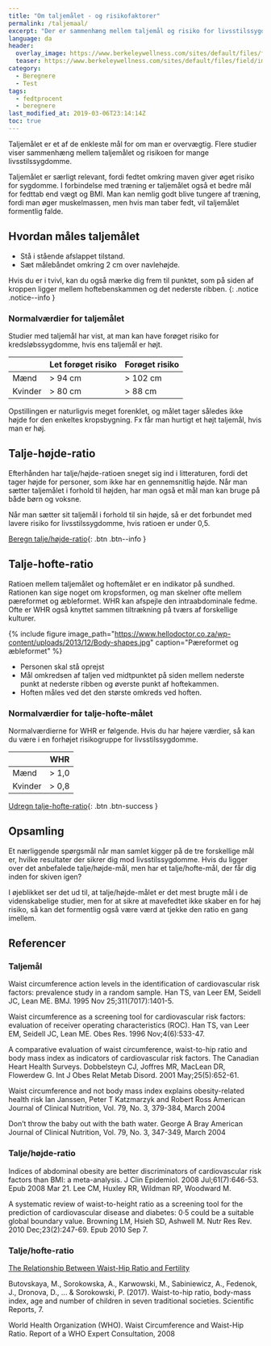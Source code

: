 ```yaml
---
title: "Om taljemålet - og risikofaktorer"
permalink: /taljemaal/
excerpt: "Der er sammenhæng mellem taljemål og risiko for livsstilssygdomme. Taljemålet er også et bedre mål for fedttab end vægttab."
language: da
header:
  overlay_image: https://www.berkeleywellness.com/sites/default/files/field/image/waist-measurement-MF_998_380.webp
  teaser: https://www.berkeleywellness.com/sites/default/files/field/image/waist-measurement-MF_998_380.webp
category:
  - Beregnere
  - Test
tags:
  - fedtprocent
  - beregnere
last_modified_at: 2019-03-06T23:14:14Z
toc: true
---
```


[WHR]: Waist/Hip-ratio

Taljemålet er et af de enkleste mål for om man er overvægtig. Flere studier viser sammenhæng mellem taljemålet og risikoen for mange livsstilssygdomme. 

Taljemålet er særligt relevant, fordi fedtet omkring maven giver øget risiko for sygdomme. I forbindelse med træning er taljemålet også et bedre mål for fedttab end vægt og BMI. Man kan nemlig godt blive tungere af træning, fordi man øger muskelmassen, men hvis man taber fedt, vil taljemålet formentlig falde.

## Hvordan måles taljemålet

- Stå i stående afslappet tilstand.
- Sæt målebåndet omkring 2 cm over navlehøjde. 

Hvis du er i tvivl, kan du også mærke dig frem til punktet, som på siden af kroppen ligger mellem hoftebenskammen og det nederste ribben.
{: .notice .notice--info }

### Normalværdier for taljemålet

Studier med taljemål har vist, at man kan have forøget risiko for kredsløbssygdomme, hvis ens taljemål er højt.

|         | Let forøget risiko | Forøget risiko |
|---------|--------------------|----------------|
| Mænd    | > 94 cm            | > 102 cm       |
| Kvinder | > 80 cm            | > 88 cm        |

Opstillingen er naturligvis meget forenklet, og målet tager således ikke højde for den enkeltes kropsbygning. Fx får man hurtigt et højt taljemål, hvis man er høj.

## Talje-højde-ratio

Efterhånden har talje/højde-ratioen sneget sig ind i litteraturen, fordi det tager højde for personer, som ikke har en gennemsnitlig højde. Når man sætter taljemålet i forhold til højden, har man også et mål man kan bruge på både børn og voksne.

Når man sætter sit taljemål i forhold til sin højde, så er det forbundet med lavere risiko for livsstilssygdomme, hvis ratioen er under 0,5.

[Beregn talje/højde-ratio](https://www.health-calc.com/body-composition/waist-to-height-ratio){: .btn .btn--info }

## Talje-hofte-ratio

Ratioen mellem taljemålet og hoftemålet er en indikator på sundhed. Rationen kan sige noget om kropsformen, og man skelner ofte mellem pæreformet og æbleformet. WHR kan afspejle den intraabdominale fedme. Ofte er WHR også knyttet sammen tiltrækning på tværs af forskellige kulturer. 

{% include figure image_path="https://www.hellodoctor.co.za/wp-content/uploads/2013/12/Body-shapes.jpg" caption="Pæreformet og æbleformet" %}

- Personen skal stå oprejst
- Mål omkredsen af taljen ved midtpunktet på siden mellem nederste punkt at nederste ribben og øverste punkt af hoftekammen.
- Hoften måles ved det den største omkreds ved hoften.

### Normalværdier for talje-hofte-målet

Normalværdierne for WHR er følgende. Hvis du har højere værdier, så kan du være i en forhøjet risikogruppe for livsstilssygdomme.

|         | WHR     |
|---------|---------|
| Mænd    | > 1,0   |
| Kvinder | > 0,8   |

[Udregn talje-hofte-ratio](https://www.sundhed.dk/sundhedsfaglig/laegehaandbogen/undersoegelser-og-proever/kalkulatorer/th-talje-hofte-ratio/){: .btn .btn-success }

## Opsamling

Et nærliggende spørgsmål når man samlet kigger på de tre forskellige mål er, hvilke resultater der sikrer dig mod livsstilssygdomme. Hvis du ligger over det anbefalede talje/højde-mål, men har et talje/hofte-mål, der får dig inden for skiven igen?

I øjeblikket ser det ud til, at talje/højde-målet er det mest brugte mål i de videnskabelige studier, men for at sikre at mavefedtet ikke skaber en for høj risiko, så kan det formentlig også være værd at tjekke den ratio en gang imellem.

## Referencer

### Taljemål

Waist circumference action levels in the identification of cardiovascular risk factors: prevalence study in a random sample.
Han TS, van Leer EM, Seidell JC, Lean ME.
BMJ. 1995 Nov 25;311(7017):1401-5.

Waist circumference as a screening tool for cardiovascular risk factors: evaluation of receiver operating characteristics (ROC).
Han TS, van Leer EM, Seidell JC, Lean ME.
Obes Res. 1996 Nov;4(6):533-47.

A comparative evaluation of waist circumference, waist-to-hip ratio and body mass index as indicators of cardiovascular risk factors. The Canadian Heart Health Surveys.
Dobbelsteyn CJ, Joffres MR, MacLean DR, Flowerdew G.
Int J Obes Relat Metab Disord. 2001 May;25(5):652-61.

Waist circumference and not body mass index explains obesity-related health risk
Ian Janssen, Peter T Katzmarzyk and Robert Ross
American Journal of Clinical Nutrition, Vol. 79, No. 3, 379-384, March 2004

Don’t throw the baby out with the bath water.
George A Bray
American Journal of Clinical Nutrition, Vol. 79, No. 3, 347-349, March 2004

### Talje/højde-ratio

Indices of abdominal obesity are better discriminators of cardiovascular risk factors than BMI: a meta-analysis.
J Clin Epidemiol. 2008 Jul;61(7):646-53. Epub 2008 Mar 21.
Lee CM, Huxley RR, Wildman RP, Woodward M.

A systematic review of waist-to-height ratio as a screening tool for the prediction of cardiovascular disease and diabetes: 0·5 could be a suitable global boundary value.
Browning LM, Hsieh SD, Ashwell M.
Nutr Res Rev. 2010 Dec;23(2):247-69. Epub 2010 Sep 7.

### Talje/hofte-ratio

[The Relationship Between Waist-Hip Ratio and Fertility](https://www.psychologytoday.com/us/blog/beastly-behavior/201706/the-relationship-between-waist-hip-ratio-and-fertility)

Butovskaya, M., Sorokowska, A., Karwowski, M., Sabiniewicz, A., Fedenok, J., Dronova, D., ... & Sorokowski, P. (2017). Waist-to-hip ratio, body-mass index, age and number of children in seven traditional societies. Scientific Reports, 7.

World Health Organization (WHO). Waist Circumference and Waist-Hip Ratio. Report of a WHO Expert Consultation, 2008
